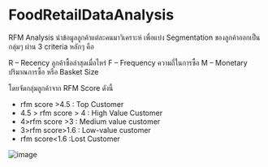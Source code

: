 # FoodRetailDataAnalysis

RFM Analysis
นำข้อมูลลูกค้าแต่ละคนมาวิเคราะห์ เพื่อแบ่ง Segmentation ของลูกค้าออกเป็นกลุ่มๆ ผ่าน 3 criteria หลักๆ คือ

R – Recency ลูกค้าซื้อล่าสุดเมื่อไหร่
F – Frequency ความถี่ในการซื้อ 
M – Monetary ปริมาณการซื้อ หรือ Basket Size 

โดยจัดกลุ่มลูกค้าจาก RFM Score ดังนี้
- rfm score >4.5 : Top Customer
- 4.5 > rfm score > 4 : High Value Customer
- 4>rfm score >3 : Medium value customer
- 3>rfm score>1.6 : Low-value customer
- rfm score<1.6 :Lost Customer

![image](https://user-images.githubusercontent.com/77285026/211134775-bc68c51f-4b35-4b28-819f-d5b33fb08f5b.png)
